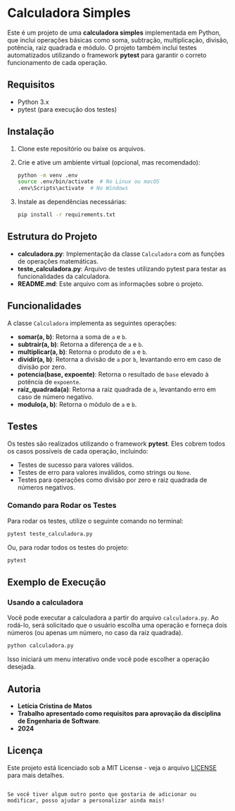 # Calculadora Simples

Este é um projeto de uma **calculadora simples** implementada em Python, que inclui operações básicas como soma, subtração, multiplicação, divisão, potência, raiz quadrada e módulo. O projeto também inclui testes automatizados utilizando o framework **pytest** para garantir o correto funcionamento de cada operação.

## Requisitos

- Python 3.x
- pytest (para execução dos testes)

## Instalação

1. Clone este repositório ou baixe os arquivos.
2. Crie e ative um ambiente virtual (opcional, mas recomendado):
   ```bash
   python -m venv .env
   source .env/bin/activate  # No Linux ou macOS
   .env\Scripts\activate  # No Windows
   ```

3. Instale as dependências necessárias:
   ```bash
   pip install -r requirements.txt
   ```

## Estrutura do Projeto

- **calculadora.py**: Implementação da classe `Calculadora` com as funções de operações matemáticas.
- **teste_calculadora.py**: Arquivo de testes utilizando pytest para testar as funcionalidades da calculadora.
- **README.md**: Este arquivo com as informações sobre o projeto.

## Funcionalidades

A classe `Calculadora` implementa as seguintes operações:

- **somar(a, b)**: Retorna a soma de `a` e `b`.
- **subtrair(a, b)**: Retorna a diferença de `a` e `b`.
- **multiplicar(a, b)**: Retorna o produto de `a` e `b`.
- **dividir(a, b)**: Retorna a divisão de `a` por `b`, levantando erro em caso de divisão por zero.
- **potencia(base, expoente)**: Retorna o resultado de `base` elevado à potência de `expoente`.
- **raiz_quadrada(a)**: Retorna a raiz quadrada de `a`, levantando erro em caso de número negativo.
- **modulo(a, b)**: Retorna o módulo de `a` e `b`.

## Testes

Os testes são realizados utilizando o framework **pytest**. Eles cobrem todos os casos possíveis de cada operação, incluindo:

- Testes de sucesso para valores válidos.
- Testes de erro para valores inválidos, como strings ou `None`.
- Testes para operações como divisão por zero e raiz quadrada de números negativos.

### Comando para Rodar os Testes

Para rodar os testes, utilize o seguinte comando no terminal:

```bash
pytest teste_calculadora.py
```

Ou, para rodar todos os testes do projeto:

```bash
pytest
```

## Exemplo de Execução

### Usando a calculadora

Você pode executar a calculadora a partir do arquivo `calculadora.py`. Ao rodá-lo, será solicitado que o usuário escolha uma operação e forneça dois números (ou apenas um número, no caso da raiz quadrada).

```bash
python calculadora.py
```

Isso iniciará um menu interativo onde você pode escolher a operação desejada.

## Autoria

- **Letícia Cristina de Matos**
- **Trabalho apresentado como requisitos para aprovação da disciplina de Engenharia de Software**.
- **2024**

## Licença

Este projeto está licenciado sob a MIT License - veja o arquivo [LICENSE](LICENSE) para mais detalhes.
```

Se você tiver algum outro ponto que gostaria de adicionar ou modificar, posso ajudar a personalizar ainda mais!